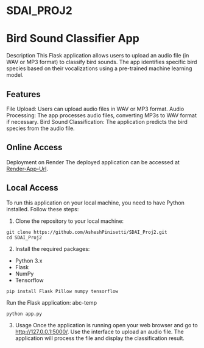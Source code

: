 # SDAI_PROJ2
# Bird Sound Classifier App
Description
This Flask application allows users to upload an audio file (in WAV or MP3 format) to classify bird sounds. The app identifies specific bird species based on their vocalizations using a pre-trained machine learning model.

## Features
File Upload: Users can upload audio files in WAV or MP3 format.
Audio Processing: The app processes audio files, converting MP3s to WAV format if necessary.
Bird Sound Classification: The application predicts the bird species from the audio file.

## Online Access
Deployment on Render
The deployed application can be accessed at [Render-App-Url](https://sdai-proj-app2.onrender.com).


## Local Access
To run this application on your local machine, you need to have Python installed. Follow these steps:

1. Clone the repository to your local machine:
```
git clone https://github.com/AsheshPinisetti/SDAI_Proj2.git
cd SDAI_Proj2
```

2. Install the required packages:
- Python 3.x
- Flask
- NumPy
- Tensorflow
```
pip install Flask Pillow numpy tensorflow
```

Run the Flask application: abc-temp


```
python app.py
```
3. Usage
Once the application is running open your web browser and go to http://127.0.0.1:5000/.
Use the interface to upload an audio file.
The application will process the file and display the classification result.
